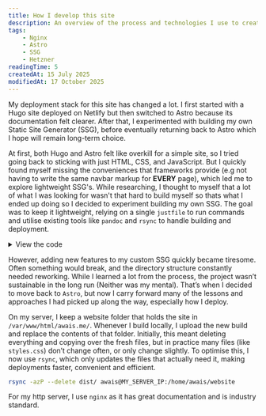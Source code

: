 ```yaml
---
title: How I develop this site
description: An overview of the process and technologies I use to create, build and host my website
tags:
    - Nginx
    - Astro
    - SSG
    - Hetzner
readingTime: 5
createdAt: 15 July 2025
modifiedAt: 17 October 2025
---
```

My deployment stack for this site has changed a lot. I first started with a Hugo site deployed on Netlify but then switched to Astro because its documentation felt clearer. After that, I experimented with building my own Static Site Generator (SSG), before eventually returning back to Astro which I hope will remain long-term choice.

At first, both Hugo and Astro felt like overkill for a simple site, so I tried going back to sticking with just HTML, CSS, and JavaScript. But I quickly found myself missing the conveniences that frameworks provide (e.g not having to write the same navbar markup for **EVERY** page), which led me to explore lightweight SSG's. While researching, I thought to myself that a lot of what I was looking for wasn't that hard to build myself so thats what I ended up doing so I decided to experiment building my own SSG. The goal was to keep it lightweight, relying on a single `justfile` to run commands and utilise existing tools like `pandoc` and `rsync` to handle building and deployment.

<details>
<summary>View the code</summary>

```make
server_ip := env_var("MY_SERVER_IP")
set shell := ["bash", "-cu"]

# Takes a markdown file and turns it into an HTML file
build-page file filename section *args="":
    pandoc "{{ file }}" \
    -o "dist/{{ section }}/{{ filename }}.html" \ # where to put the HTML file
    --standalone \ 
    --template=templates/pages/{{ section }}.html \ # What template to use
    --css=style.css \ # what styling to use
    --include-before-body=templates/partials/navbar.html \ # include a navbar
    --include-after-body=templates/partials/footer.html \ # include a footer
    --metadata pagetitle={{ filename }} \ # make the title the filename
    --lua-filter=lua-scripts/anchor.lua # adds a link on every header

# Clean the dist directory
clean:
    rm -rf dist

# Create the directory structure and copy assets
setup-dirs:
    mkdir -p dist
    mkdir -p dist/blog
    mkdir -p dist/projects
    mkdir -p dist/work

# Copy CSS and other assets to dist
copy-assets:
    cp style.css dist/
    cp -r images dist/
    cp -r components dist/
    cp -r content/projects/images dist/projects/
    cp -r content/work/images dist/work/
    cp -r content/blog/images dist/blog/
    cp favicon.ico dist/

# Generic function to convert markdown files in a section
convert-section section css_path="style.css":
    #!/usr/bin/env bash
    set -euo pipefail
    for file in content/{{ section }}/*.md; do
        filename=$(basename "$file" .md)
        if [[ "$filename" != ".archetype" && "$filename" != "index" ]] ; then
            just build-page "$file" "$filename" {{ section }}
        fi
        if [ "$filename" == "index" ] ; then
            pandoc "$file" \
                -o "dist/{{ section }}/index.html" \
                --standalone \
                --css=../style.css \
                --include-before-body=templates/partials/navbar.html \
                --include-after-body=templates/partials/footer.html \
                --metadata pagetitle={{ section }} \
                --template=templates/pages/section-index.html
        fi
    done

# Convert blog markdown files to HTML
blog:
    just convert-section blog "style.css"

# Convert projects markdown files to HTML
projects:
    just convert-section projects "style.css"

# Convert work markdown files to HTML
work:
    just convert-section work "style.css"

# Generate main index page
main-index:
    #!/usr/bin/env bash
    if [ -f "content/index.md" ]; then
        pandoc content/index.md -o dist/index.html --standalone --metadata pagetitle="Home" --css="style.css" --template=templates/pages/base.html --include-before-body=templates/partials/navbar.html --include-after-body=templates/partials/footer.html
    else
        echo "index.md not found, creating a basic one..."
        cat > content/index.md << EOF
        This page is a work in progess... [home](https://awais.me)
    EOF
        pandoc content/index.md -o dist/index.html --standalone --metadata pagetitle="Home" --css="style.css" --template=templates/pages/base.html --include-before-body=templates/partials/navbar.html --include-after-body=templates/partials/footer.html
    fi

# Create a new blog, project, work page
new section title:
    cp content/{{ section }}/.archetype.md content/{{ section }}/{{ title }}.md

# Build everything
build: setup-dirs copy-assets blog projects work main-index
    # indexes

# Watch for changes and rebuild
watch:
    cd content && reflex --regex='\.md$' just build

# Serve the site locally
serve:
    cd dist && live-server .

dev:
    just watch & just serve & wait

deploy: build
    rsync -azP --delete dist/ awais@{{ server_ip }}:/home/awais/website
```
</details>

However, adding new features to my custom SSG quickly became tiresome. Often something would break, and the directory structure constantly needed reworking. While I learned a lot from the process, the project wasn’t sustainable in the long run (Neither was my mental). That’s when I decided to move back to `Astro`, but now I carry forward many of the lessons and approaches I had picked up along the way, especially how I deploy. 

On my server, I keep a website folder that holds the site in `/var/www/html/awais.me/`. Whenever I build locally, I upload the new build and replace the contents of that folder. Initially, this meant deleting everything and copying over the fresh files, but in practice many files (like `styles.css`) don’t change often, or only change slightly. To optimise this, I now use `rsync`, which only updates the files that actually need it, making deployments faster, convenient and efficient.

```bash
rsync -azP --delete dist/ awais@MY_SERVER_IP:/home/awais/website
```

For my http server, I use `nginx` as it has great documentation and is industry standard. 

<!-- For my main site (awais.me) I use `nginx` as my http server for its stability however you can also view (custom.awais.me) to view the site served by my own custom built server [Volk](/projects/volk). It's basic but functional, and I plan to improve it over time. -->
<!---->
<!-- For Volk, still use Nginx, but only as a reverse proxy. Volk runs on port 6543, while nginx listens on port 80 and forwards incoming traffic to Volk. This avoids having to reconfigure Volk for port 80. -->
